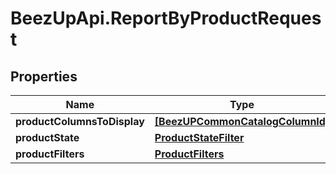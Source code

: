 # BeezUpApi.ReportByProductRequest

## Properties
Name | Type | Description | Notes
------------ | ------------- | ------------- | -------------
**productColumnsToDisplay** | [**[BeezUPCommonCatalogColumnId]**](BeezUPCommonCatalogColumnId.md) |  | [optional] 
**productState** | [**ProductStateFilter**](ProductStateFilter.md) |  | 
**productFilters** | [**ProductFilters**](ProductFilters.md) |  | [optional] 


